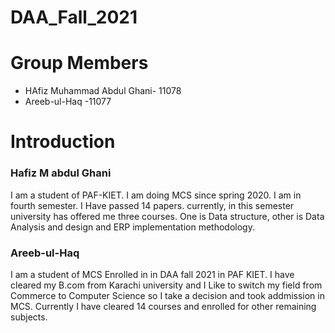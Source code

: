 # DAA_Fall_2021

# Group Members
- HAfiz Muhammad Abdul Ghani- 11078
- Areeb-ul-Haq -11077

# Introduction
### Hafiz M abdul Ghani
I am a student of PAF-KIET. I am doing MCS since spring 2020. I am in fourth semester. I Have passed 14 papers. currently, in this semester university has offered me three courses. One is Data structure, other is Data Analysis and design and ERP implementation methodology.

### Areeb-ul-Haq
I am a student of MCS Enrolled in  in DAA fall 2021 in PAF KIET. I have cleared my B.com from Karachi university and I Like to switch my field from Commerce to Computer Science so I take a decision and took addmission in MCS. Currently I have cleared 14 courses and enrolled for other remaining subjects.


